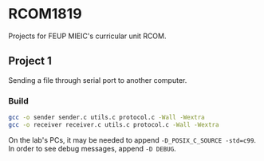 # RCOM1819

Projects for FEUP MIEIC's curricular unit RCOM.

## Project 1

Sending a file through serial port to another computer.

### Build

```bash
gcc -o sender sender.c utils.c protocol.c -Wall -Wextra
gcc -o receiver receiver.c utils.c protocol.c -Wall -Wextra
```

On the lab's PCs, it may be needed to append `-D_POSIX_C_SOURCE -std=c99`.
In order to see debug messages, append `-D DEBUG`.